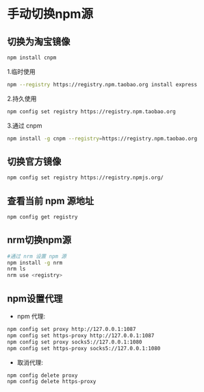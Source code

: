 # 手动切换npm源

## 切换为淘宝镜像

```bash
npm install cnpm 
```

1.临时使用

  ```bash
  npm --registry https://registry.npm.taobao.org install express
  ```

2.持久使用

  ```bash
  npm config set registry https://registry.npm.taobao.org
  ```

3.通过 cnpm

  ```bash
  npm install -g cnpm --registry=https://registry.npm.taobao.org
  ```
  
## 切换官方镜像

```bash
npm config set registry https://registry.npmjs.org/
```

## 查看当前 npm 源地址

```bash
npm config get registry
```

## nrm切换npm源

```bash
#通过 nrm 设置 npm 源
npm install -g nrm
nrm ls
nrm use <registry>
```

## npm设置代理

- npm 代理:

```bash
npm config set proxy http://127.0.0.1:1087
npm config set https-proxy http://127.0.0.1:1087
npm config set proxy socks5://127.0.0.1:1080
npm config set https-proxy socks5://127.0.0.1:1080
```

- 取消代理:

```bash
npm config delete proxy
npm config delete https-proxy
```
